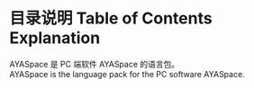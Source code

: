 # 目录说明 Table of Contents Explanation

AYASpace 是 PC 端软件 AYASpace 的语言包。  
AYASpace is the language pack for the PC software AYASpace.  
